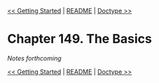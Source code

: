 [&lt;&lt; Getting Started](ch148-getting-started.md) | [README](README.md) | [Doctype &gt;&gt;](ch150-doctype.md)

# Chapter 149. The Basics

*Notes forthcoming*

[&lt;&lt; Getting Started](ch148-getting-started.md) | [README](README.md) | [Doctype &gt;&gt;](ch150-doctype.md)